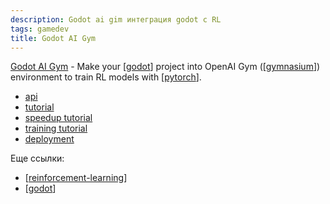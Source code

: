 ```yaml
---
description: Godot ai gim интеграция godot с RL
tags: gamedev
title: Godot AI Gym
---
```


[Godot AI Gym](https://lupoglaz.github.io/GodotAIGym/) - Make your [[godot]] project into OpenAI Gym ([[gymnasium]]) environment to train RL models with [[pytorch]].

- [api](https://lupoglaz.github.io/GodotAIGym/API.html)
- [tutorial](https://lupoglaz.github.io/GodotAIGym/tutorial_basic.html)
- [speedup tutorial](https://lupoglaz.github.io/GodotAIGym/tutorial_speedup.html)
- [training tutorial](https://lupoglaz.github.io/GodotAIGym/tutorial_training.html)
- [deployment](https://lupoglaz.github.io/GodotAIGym/tutorial_deploy.html)

Еще ссылки:

- [[reinforcement-learning]]
- [[godot]]

[//begin]: # "Autogenerated link references for markdown compatibility"
[godot]: godot "godot engine"
[gymnasium]: gymnasium "Gymnasium"
[pytorch]: pytorch "Machine learning framework pytorch"
[reinforcement-learning]: ../lists/reinforcement-learning "Reinforcement learning"
[//end]: # "Autogenerated link references"